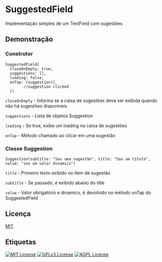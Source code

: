 
# SuggestedField

Implementação simples de um TextField com sugestões


## Demonstração


### Construtor 


    SuggestedField(
      closeOnEmpty: true,
      suggestions: [],
      loading: false,
      onTap: (suggestion){
            //suggestion clicked
      })

`closeOnEmpty` - Informa se a caixa de sugestões deve ser exibida quando não há sugestões disponíveis

`suggestions` - Lista de objetos Suggestion

`loading` - Se true, exibe um loading na caixa de sugestões

`onTap` - Método chamado ao clicar em uma sugestão



### Classe Suggestion

    Suggestion(subtitle: "Sou uma sugestão", title: "Sou um título", value: "sou um valor dinamico")


`title`  - Primeiro texto exibido no item de sugestão

`subtitle` - Se passado, é exibido abaixo do title

`value` - Valor obrigatório e dinamico, é devolvido no método onTap do SuggestedField
## Licença

[MIT](https://choosealicense.com/licenses/mit/)


## Etiquetas



[![MIT License](https://img.shields.io/badge/License-MIT-green.svg)](https://choosealicense.com/licenses/mit/)
[![GPLv3 License](https://img.shields.io/badge/License-GPL%20v3-yellow.svg)](https://opensource.org/licenses/)
[![AGPL License](https://img.shields.io/badge/license-AGPL-blue.svg)](https://www.gnu.org/licenses/agpl-3.0)

